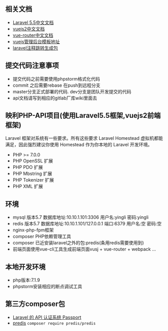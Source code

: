 ## 相关文档
- [Laravel 5.5中文文档](https://d.laravel-china.org/docs/5.5/routing)
- [vuejs2中文文档](https://cn.vuejs.org/v2/guide/installation.html)
- [vue-router中文文档](https://router.vuejs.org/zh-cn/)
- [vuejs管理后台模板地址](https://github.com/lin-xin/vue-manage-system)
- [laravel注释跳转生成包](https://github.com/barryvdh/laravel-ide-helper)

## 提交代码注意事项
- 提交代码之前需要使用phpstorm格式化代码
- commit 之后需要rebase 在push到远程分支
- master分支正式部署的代码. dev分支是团队开发提交的代码
- api文档请写到相应的gitlab厂库wiki里面去

## 映利PHP-API项目(使用Laravel5.5框架,vuejs2前端框架)
Laravel 框架对系统有一些要求。所有这些要求 Laravel Homestead 虚拟机都能满足，因此强烈建议你使用 Homestead 作为你本地的 Laravel 开发环境。
- PHP >= 7.0.0
- PHP OpenSSL 扩展
- PHP PDO 扩展
- PHP Mbstring 扩展
- PHP Tokenizer 扩展
- PHP XML 扩展

## 环境

- mysql 版本5.7 数据库地址:10.10.1.101:3306 用户名:yingli 密码:yingli
- redis 版本5.7 数据库地址:10.10.1.101/127.0.0.1 端口:6379 用户名:空 密码:空
- nginx-php-fpm框架
- composer PHP依赖管理工具
- composer 已近安装laravel之外的包:predis(条用redis需要使用到)
- 前端页面使用vue-cli工具生成前端页面vusj + vue-router + webpack ...

## 本地开发环境

- php版本:7.1.9
- phpstorm安装相应的断点调试工具

## 第三方composer包
- [Laravel 的 API 认证系统 Passport](https://d.laravel-china.org/docs/5.5/passport)
- [predis](https://github.com/nrk/predis) `composer require predis/predis`